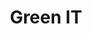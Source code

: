 ---
# This topic lives at
# https://digital.gov/topics/green-it

slug: "green-it"

# Topic Title
title: "Green IT"

# description — keep it short and clear
summary: ""


# Weight
weight: 1

# For more information on managing topics,
# see https://github.com/GSA/digitalgov.gov/wiki
---